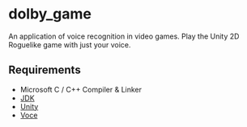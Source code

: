# dolby_game

An application of voice recognition in video games. Play the Unity 2D Roguelike game with just your voice.

## Requirements
  * Microsoft C / C++ Compiler & Linker
  * [JDK](http://www.oracle.com/technetwork/java/javase/downloads/index.html)
  * [Unity](https://unity3d.com/)
  * [Voce](http://voce.sourceforge.net/)
